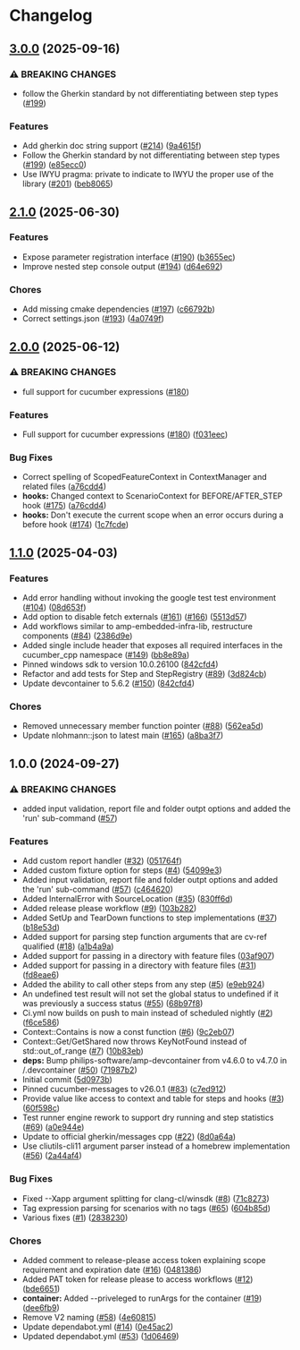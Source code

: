 # Changelog

## [3.0.0](https://github.com/philips-software/amp-cucumber-cpp-runner/compare/v2.1.0...v3.0.0) (2025-09-16)


### ⚠ BREAKING CHANGES

* follow the Gherkin standard by not differentiating between step types ([#199](https://github.com/philips-software/amp-cucumber-cpp-runner/issues/199))

### Features

* Add gherkin doc string support ([#214](https://github.com/philips-software/amp-cucumber-cpp-runner/issues/214)) ([9a4615f](https://github.com/philips-software/amp-cucumber-cpp-runner/commit/9a4615fbd7cfb7ab56ccb970bd1c6f6fac60553c))
* Follow the Gherkin standard by not differentiating between step types ([#199](https://github.com/philips-software/amp-cucumber-cpp-runner/issues/199)) ([e85ecc0](https://github.com/philips-software/amp-cucumber-cpp-runner/commit/e85ecc0a3502229f7a438d372c3c8db60c2d764b))
* Use IWYU pragma: private to indicate to IWYU the proper use of the library ([#201](https://github.com/philips-software/amp-cucumber-cpp-runner/issues/201)) ([beb8065](https://github.com/philips-software/amp-cucumber-cpp-runner/commit/beb8065d90ba4e5ec5342f6012aed7dec08b61f9))

## [2.1.0](https://github.com/philips-software/amp-cucumber-cpp-runner/compare/v2.0.0...v2.1.0) (2025-06-30)


### Features

* Expose parameter registration interface ([#190](https://github.com/philips-software/amp-cucumber-cpp-runner/issues/190)) ([b3655ec](https://github.com/philips-software/amp-cucumber-cpp-runner/commit/b3655ece25faba31ef4f0d81f173d1c266abd050))
* Improve nested step console output ([#194](https://github.com/philips-software/amp-cucumber-cpp-runner/issues/194)) ([d64e692](https://github.com/philips-software/amp-cucumber-cpp-runner/commit/d64e692c1351825b6e657d51b6cd89db2f0e82b0))


### Chores

* Add missing cmake dependencies ([#197](https://github.com/philips-software/amp-cucumber-cpp-runner/issues/197)) ([c66792b](https://github.com/philips-software/amp-cucumber-cpp-runner/commit/c66792b0d854facb3783cf971ec0bc4696e2b910))
* Correct settings.json ([#193](https://github.com/philips-software/amp-cucumber-cpp-runner/issues/193)) ([4a0749f](https://github.com/philips-software/amp-cucumber-cpp-runner/commit/4a0749f89e12c707c67a31c88f80cbe64e54c4f6))

## [2.0.0](https://github.com/philips-software/amp-cucumber-cpp-runner/compare/v1.1.0...v2.0.0) (2025-06-12)


### ⚠ BREAKING CHANGES

* full support for cucumber expressions ([#180](https://github.com/philips-software/amp-cucumber-cpp-runner/issues/180))

### Features

* Full support for cucumber expressions ([#180](https://github.com/philips-software/amp-cucumber-cpp-runner/issues/180)) ([f031eec](https://github.com/philips-software/amp-cucumber-cpp-runner/commit/f031eec76e632a2701e7ed98827085e4ce75e6fe))


### Bug Fixes

* Correct spelling of ScopedFeatureContext in ContextManager and related files ([a76cdd4](https://github.com/philips-software/amp-cucumber-cpp-runner/commit/a76cdd47a8fb0f65ef76b203cf1f791310939593))
* **hooks:** Changed context to ScenarioContext for BEFORE/AFTER_STEP hook ([#175](https://github.com/philips-software/amp-cucumber-cpp-runner/issues/175)) ([a76cdd4](https://github.com/philips-software/amp-cucumber-cpp-runner/commit/a76cdd47a8fb0f65ef76b203cf1f791310939593))
* **hooks:** Don't execute the current scope when an error occurs during a before hook ([#174](https://github.com/philips-software/amp-cucumber-cpp-runner/issues/174)) ([1c7fcde](https://github.com/philips-software/amp-cucumber-cpp-runner/commit/1c7fcde3dd140ce3f9c7327e66e2a73344625328))

## [1.1.0](https://github.com/philips-software/amp-cucumber-cpp-runner/compare/v1.0.0...v1.1.0) (2025-04-03)


### Features

* Add error handling without invoking the google test test environment ([#104](https://github.com/philips-software/amp-cucumber-cpp-runner/issues/104)) ([08d653f](https://github.com/philips-software/amp-cucumber-cpp-runner/commit/08d653fe47d31d7e070195f7536d4f32e03180e6))
* Add option to disable fetch externals ([#161](https://github.com/philips-software/amp-cucumber-cpp-runner/issues/161)) ([#166](https://github.com/philips-software/amp-cucumber-cpp-runner/issues/166)) ([5513d57](https://github.com/philips-software/amp-cucumber-cpp-runner/commit/5513d5759e9a019adea9930b76e85fadd1bff45c))
* Add workflows similar to amp-embedded-infra-lib, restructure components ([#84](https://github.com/philips-software/amp-cucumber-cpp-runner/issues/84)) ([2386d9e](https://github.com/philips-software/amp-cucumber-cpp-runner/commit/2386d9e571d92f8180167d95611be62f4d4509e5))
* Added single include header that exposes all required interfaces in the cucumber_cpp namespace ([#149](https://github.com/philips-software/amp-cucumber-cpp-runner/issues/149)) ([bb8e89a](https://github.com/philips-software/amp-cucumber-cpp-runner/commit/bb8e89aa5988a3fa23539560b1bfe382358e9934))
* Pinned windows sdk to version 10.0.26100 ([842cfd4](https://github.com/philips-software/amp-cucumber-cpp-runner/commit/842cfd418512471cf2fa83d80e0b719a5d423284))
* Refactor and add tests for Step and StepRegistry ([#89](https://github.com/philips-software/amp-cucumber-cpp-runner/issues/89)) ([3d824cb](https://github.com/philips-software/amp-cucumber-cpp-runner/commit/3d824cb1a0c4824339d2e89b39801bc62c37a60e))
* Update devcontainer to 5.6.2 ([#150](https://github.com/philips-software/amp-cucumber-cpp-runner/issues/150)) ([842cfd4](https://github.com/philips-software/amp-cucumber-cpp-runner/commit/842cfd418512471cf2fa83d80e0b719a5d423284))


### Chores

* Removed unnecessary member function pointer ([#88](https://github.com/philips-software/amp-cucumber-cpp-runner/issues/88)) ([562ea5d](https://github.com/philips-software/amp-cucumber-cpp-runner/commit/562ea5db3bd4643c3304d4758fdc301ccb804bca))
* Update nlohmann::json to latest main ([#165](https://github.com/philips-software/amp-cucumber-cpp-runner/issues/165)) ([a8ba3f7](https://github.com/philips-software/amp-cucumber-cpp-runner/commit/a8ba3f77ed411ee79c92f306cdcfd3e19d409d76))

## 1.0.0 (2024-09-27)


### ⚠ BREAKING CHANGES

* added input validation, report file and folder outpt options and added the 'run' sub-command ([#57](https://github.com/philips-software/amp-cucumber-cpp-runner/issues/57))

### Features

* Add custom report handler ([#32](https://github.com/philips-software/amp-cucumber-cpp-runner/issues/32)) ([051764f](https://github.com/philips-software/amp-cucumber-cpp-runner/commit/051764f7b8459e61329272dbbad54e73b0f00293))
* Added custom fixture option for steps ([#4](https://github.com/philips-software/amp-cucumber-cpp-runner/issues/4)) ([54099e3](https://github.com/philips-software/amp-cucumber-cpp-runner/commit/54099e3673b430b7fa90ced531a7a201570f544d))
* Added input validation, report file and folder outpt options and added the 'run' sub-command ([#57](https://github.com/philips-software/amp-cucumber-cpp-runner/issues/57)) ([c464620](https://github.com/philips-software/amp-cucumber-cpp-runner/commit/c46462034574001fab1aee4479f55da1ae384f0a))
* Added InternalError with SourceLocation ([#35](https://github.com/philips-software/amp-cucumber-cpp-runner/issues/35)) ([830ff6d](https://github.com/philips-software/amp-cucumber-cpp-runner/commit/830ff6d04635ee5d99fc1846a0cadf4aceeb572d))
* Added release please workflow ([#9](https://github.com/philips-software/amp-cucumber-cpp-runner/issues/9)) ([103b282](https://github.com/philips-software/amp-cucumber-cpp-runner/commit/103b2825e34579e79215b917c4387e41b59d3de5))
* Added SetUp and TearDown functions to step implementations ([#37](https://github.com/philips-software/amp-cucumber-cpp-runner/issues/37)) ([b18e53d](https://github.com/philips-software/amp-cucumber-cpp-runner/commit/b18e53d13d80484d0ad4919cac7afd9c75fdfb3d))
* Added support for parsing step function arguments that are cv-ref qualified ([#18](https://github.com/philips-software/amp-cucumber-cpp-runner/issues/18)) ([a1b4a9a](https://github.com/philips-software/amp-cucumber-cpp-runner/commit/a1b4a9a23e10002cf51b6bd366faeffe91ce2aa5))
* Added support for passing in a directory with feature files ([03af907](https://github.com/philips-software/amp-cucumber-cpp-runner/commit/03af907dc65b7eca4840930a9c920570ad34d240))
* Added support for passing in a directory with feature files ([#31](https://github.com/philips-software/amp-cucumber-cpp-runner/issues/31)) ([fd8eae6](https://github.com/philips-software/amp-cucumber-cpp-runner/commit/fd8eae6179d844d73a758ec6a080dfc4a7138449))
* Added the ability to call other steps from any step ([#5](https://github.com/philips-software/amp-cucumber-cpp-runner/issues/5)) ([e9eb924](https://github.com/philips-software/amp-cucumber-cpp-runner/commit/e9eb924abec73a6ea09b07c476376da96c89ca5a))
* An undefined test result will not set the global status to undefined if it was previously a success status ([#55](https://github.com/philips-software/amp-cucumber-cpp-runner/issues/55)) ([68b97f8](https://github.com/philips-software/amp-cucumber-cpp-runner/commit/68b97f8c308954598c3c2f5feff183c1f2fc38b7))
* Ci.yml now builds on push to main instead of scheduled nightly ([#2](https://github.com/philips-software/amp-cucumber-cpp-runner/issues/2)) ([f6ce586](https://github.com/philips-software/amp-cucumber-cpp-runner/commit/f6ce58645cbd6ab2533ec9d04b43bb749fd48068))
* Context::Contains is now a const function ([#6](https://github.com/philips-software/amp-cucumber-cpp-runner/issues/6)) ([9c2eb07](https://github.com/philips-software/amp-cucumber-cpp-runner/commit/9c2eb073525906660a6913f7fbc367414624385e))
* Context::Get/GetShared now throws KeyNotFound instead of std::out_of_range ([#7](https://github.com/philips-software/amp-cucumber-cpp-runner/issues/7)) ([10b83eb](https://github.com/philips-software/amp-cucumber-cpp-runner/commit/10b83eb4d9a625f05131baefb9d565e621727ea9))
* **deps:** Bump philips-software/amp-devcontainer from v4.6.0 to v4.7.0 in /.devcontainer ([#50](https://github.com/philips-software/amp-cucumber-cpp-runner/issues/50)) ([71987b2](https://github.com/philips-software/amp-cucumber-cpp-runner/commit/71987b290cda5e8c009771a15baf8ec28d7db778))
* Initial commit ([5d0973b](https://github.com/philips-software/amp-cucumber-cpp-runner/commit/5d0973bb449a0a1d3cb6b0d7ff677a4ef620fdeb))
* Pinned cucumber-messages to v26.0.1 ([#83](https://github.com/philips-software/amp-cucumber-cpp-runner/issues/83)) ([c7ed912](https://github.com/philips-software/amp-cucumber-cpp-runner/commit/c7ed9120ecb84b8d22212802db13b7ad498cec63))
* Provide value like access to context and table for steps and hooks ([#3](https://github.com/philips-software/amp-cucumber-cpp-runner/issues/3)) ([60f598c](https://github.com/philips-software/amp-cucumber-cpp-runner/commit/60f598c9acf6c131e090c5fead021f72f8a2fa22))
* Test runner engine rework to support dry running and step statistics ([#69](https://github.com/philips-software/amp-cucumber-cpp-runner/issues/69)) ([a0e944e](https://github.com/philips-software/amp-cucumber-cpp-runner/commit/a0e944e4ab6515e05b6b26a887f430e096e3ef0d))
* Update to official gherkin/messages cpp ([#22](https://github.com/philips-software/amp-cucumber-cpp-runner/issues/22)) ([8d0a64a](https://github.com/philips-software/amp-cucumber-cpp-runner/commit/8d0a64a8c88d025441c74185332bc8faa57442c0))
* Use cliutils-cli11 argument parser instead of a homebrew implementation ([#56](https://github.com/philips-software/amp-cucumber-cpp-runner/issues/56)) ([2a44af4](https://github.com/philips-software/amp-cucumber-cpp-runner/commit/2a44af48b829f884fd97db4d2a16610663362597))


### Bug Fixes

* Fixed --Xapp argument splitting for clang-cl/winsdk ([#8](https://github.com/philips-software/amp-cucumber-cpp-runner/issues/8)) ([71c8273](https://github.com/philips-software/amp-cucumber-cpp-runner/commit/71c8273fb61b503380e12f014d5da920e2ce19d2))
* Tag expression parsing for scenarios with no tags ([#65](https://github.com/philips-software/amp-cucumber-cpp-runner/issues/65)) ([604b85d](https://github.com/philips-software/amp-cucumber-cpp-runner/commit/604b85d195c21ee0ac40971550ee7b3ba505b43f))
* Various fixes ([#1](https://github.com/philips-software/amp-cucumber-cpp-runner/issues/1)) ([2838230](https://github.com/philips-software/amp-cucumber-cpp-runner/commit/28382308fcb78f20983960dac2533e533c2c9ecc))


### Chores

* Added comment to release-please access token explaining scope requirement and expiration date ([#16](https://github.com/philips-software/amp-cucumber-cpp-runner/issues/16)) ([0481386](https://github.com/philips-software/amp-cucumber-cpp-runner/commit/0481386279e0b13164e04d0ed33161205b06f075))
* Added PAT token for release please to access workflows ([#12](https://github.com/philips-software/amp-cucumber-cpp-runner/issues/12)) ([bde6651](https://github.com/philips-software/amp-cucumber-cpp-runner/commit/bde6651c024a122241ff3b1068b7bda09be1ed1d))
* **container:** Added --priveleged to runArgs for the container ([#19](https://github.com/philips-software/amp-cucumber-cpp-runner/issues/19)) ([dee6fb9](https://github.com/philips-software/amp-cucumber-cpp-runner/commit/dee6fb990331383a1d45d192f33169fb1182be51))
* Remove V2 naming ([#58](https://github.com/philips-software/amp-cucumber-cpp-runner/issues/58)) ([4e60815](https://github.com/philips-software/amp-cucumber-cpp-runner/commit/4e608154c61f35e675f320e41909e830a69e9b9d))
* Update dependabot.yml ([#14](https://github.com/philips-software/amp-cucumber-cpp-runner/issues/14)) ([0e45ac2](https://github.com/philips-software/amp-cucumber-cpp-runner/commit/0e45ac24e339c52c1381af78f569afcfa83d0efa))
* Updated dependabot.yml ([#53](https://github.com/philips-software/amp-cucumber-cpp-runner/issues/53)) ([1d06469](https://github.com/philips-software/amp-cucumber-cpp-runner/commit/1d06469f2af04c2c3945e933965bab1a64c37cc3))
